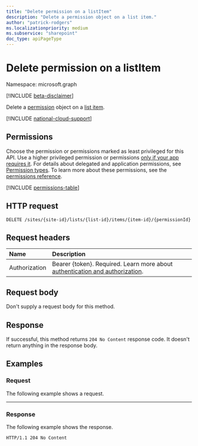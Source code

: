 ```yaml
---
title: "Delete permission on a listItem"
description: "Delete a permission object on a list item."
author: "patrick-rodgers"
ms.localizationpriority: medium
ms.subservice: "sharepoint"
doc_type: apiPageType
---
```


# Delete permission on a listItem
Namespace: microsoft.graph

[!INCLUDE [beta-disclaimer](../../includes/beta-disclaimer.md)]

Delete a [permission](../resources/permission.md) object on a [list item](../resources/listitem.md).

[!INCLUDE [national-cloud-support](../../includes/all-clouds.md)]

## Permissions
Choose the permission or permissions marked as least privileged for this API. Use a higher privileged permission or permissions [only if your app requires it](/graph/permissions-overview#best-practices-for-using-microsoft-graph-permissions). For details about delegated and application permissions, see [Permission types](/graph/permissions-overview#permission-types). To learn more about these permissions, see the [permissions reference](/graph/permissions-reference).

<!-- { "blockType": "permissions", "name": "listitem_delete_permission" } -->
[!INCLUDE [permissions-table](../includes/permissions/listitem-delete-permission-permissions.md)]

## HTTP request

<!-- {
  "blockType": "ignored"
}
-->
``` http
DELETE /sites/{site-id}/lists/{list-id}/items/{item-id}/{permissionId}
```

## Request headers
|Name|Description|
|:---|:---|
|Authorization|Bearer {token}. Required. Learn more about [authentication and authorization](/graph/auth/auth-concepts).|

## Request body
Don't supply a request body for this method.

## Response

If successful, this method returns `204 No Content` response code. It doesn't return anything in the response body.

## Examples

### Request

The following example shows a request.

<!-- {
  "blockType": "request",
  "name": "delete_permission_2"
}
-->

---

### Response
The following example shows the response.
<!-- {
  "blockType": "response",
  "truncated": true
} -->

```http
HTTP/1.1 204 No Content
```

<!-- {
  "type": "#page.annotation",
  "section": "documentation",
  "tocPath": "ListItems/Permissions/Delete listitem permission"
} -->
